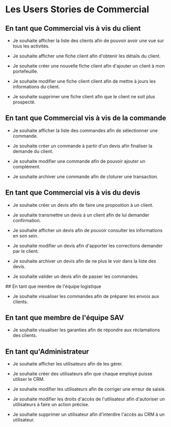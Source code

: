 # Les Users Stories de Commercial

## En tant que Commercial vis à vis du client

- Je souhaite afficher la liste des clients afin de pouvoir avoir une vue sur tous les activités.

- Je souhaite afficher une fiche client afin d'obtenir les détails du client.

- Je souhaite créer une nouvelle fiche client afin d'ajouter un client à mon portefeuille.

- Je souhaite modifier une fiche client client afin de mettre à jours les informations du client.

- Je souhaite supprimer une fiche client afin que le client ne soit plus prospecté.

## En tant que Commercial vis à vis de la commande

- Je souhaite afficher la liste des commandes afin de sélectionner une commande.

- Je souhaite créer un commande à partir d'un devis afin finaliser la demande du client.

- Je souhaite modifier une commande afin de pouvoir ajouter un complément.

- Je souhaite archiver une commande afin de cloturer une transaction.

## En tant que Commercial vis à vis du devis

- Je souhaite créer un devis afin de faire une proposition à un client.

- Je souhaite transmettre un devis à un client afin de lui demander confirmation.

- Je souhaite afficher un devis afin de pouvoir consulter les informations en son sein.

- Je souhaite modifier un devis afin d'apporter les corrections demander par le client.

- Je souhaite archiver un devis afin de ne plus le voir dans la liste des devis.

- Je souhaite valider un devis afin de passer les commandes.

## En tant que membre de l'équipe logistique

- Je souhaite visualiser les commandes afin de préparer les envois aux clients.

## En tant que membre de l'équipe SAV

- Je souhaite visualiser les garanties afin de répondre aux réclamations des clients.

## En tant qu'Administrateur

- Je souhaite afficher les utilisateurs afin de les gérer.

- Je souhaite créer des utilisateurs afin que chaque employé puisse utiliser le CRM.

- Je souhaite modifier les utilisateurs afin de corriger une erreur de saisie.

- Je souhaite modifier les droits d'accès de l'utilisateur afin d'autoriser un utilisateurs à faire un action précise.

- Je souhaite supprimer un utilisateur afin d'interdire l'accès au CRM à un utilisateur.